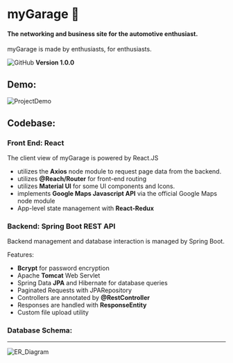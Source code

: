 # myGarage 🚗
#### The networking and business site for the automotive enthusiast.

myGarage is made by enthusiasts, for enthusiasts.


![GitHub](https://img.shields.io/github/license/AdotHamilton/capstone?style=flat-square) **Version 1.0.0**

## Demo: 


![ProjectDemo](https://user-images.githubusercontent.com/76780774/165186819-cbac6659-8803-4bfc-930e-aeb042464781.gif)

## Codebase:
### Front End: React
The client view of myGarage is powered by React.JS
 - utilizes the **Axios** node module to request page data from the backend. 
 - utilizes **@Reach/Router** for front-end routing
 - utilizes **Material UI** for some UI components and Icons.
 - implements **Google Maps Javascript API** via the official Google Maps node module
 - App-level state management with **React-Redux**
### Backend: Spring Boot REST API
Backend management and database interaction is managed by Spring Boot.

Features:  
 - **Bcrypt** for password encryption
 - Apache **Tomcat** Web Servlet
 - Spring Data **JPA** and Hibernate for database queries
 - Paginated Requests with JPARepository
 - Controllers are annotated by **@RestController**
 - Responses are handled with **ResponseEntity**
 - Custom file upload utility

### Database Schema: 
------------------------------------------------

![ER_Diagram](https://user-images.githubusercontent.com/76780774/165187207-9898e20e-11e2-48cc-aa2e-c879c5b00d10.PNG)

